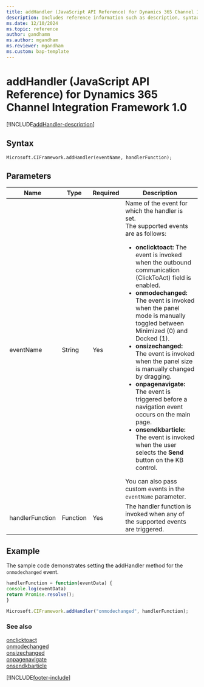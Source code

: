 ```yaml
---
title: addHandler (JavaScript API Reference) for Dynamics 365 Channel Integration Framework 1.0 
description: Includes reference information such as description, syntax, and parameters for the addHandler method in JavaScript API Reference for Dynamics 365 Channel Integration Framework 1.0. 
ms.date: 12/10/2024
ms.topic: reference
author: gandhamm
ms.author: mgandham
ms.reviewer: mgandham
ms.custom: bap-template 
---
```


# addHandler (JavaScript API Reference) for Dynamics 365 Channel Integration Framework 1.0

[!INCLUDE[addHandler-description](Includes/addHandler-description.md)]

## Syntax

`Microsoft.CIFramework.addHandler(eventName, handlerFunction);`

## Parameters

| Name | Type | Required | Description |
|------|------|----------|-------------|
| eventName | String | Yes | Name of the event for which the handler is set. <br>The supported events are as follows:<br><ul><li><b>onclicktoact:</b> The event is invoked when the outbound communication (ClickToAct) field is enabled.</li> <li><b>onmodechanged:</b> The event is invoked when the panel mode is manually toggled between Minimized (0) and Docked (1). </li><li><b>onsizechanged:</b> The event is invoked when the panel size is manually changed by dragging. </li><li><b>onpagenavigate:</b> The event is triggered before a navigation event occurs on the main page. </li><li><b>onsendkbarticle: </b> The event is invoked when the user selects the **Send** button on the KB control.</li></ul> You can also pass custom events in the `eventName` parameter. |
| handlerFunction | Function | Yes | The handler function is invoked when any of the supported events are triggered. |

## Example

The sample code demonstrates setting the addHandler method for the `onmodechanged` event.

```JavaScript
handlerFunction = function(eventData) {
console.log(eventData)
return Promise.resolve();
}

Microsoft.CIFramework.addHandler("onmodechanged", handlerFunction);
```

### See also

[onclicktoact](../../../../v2/develop/reference/events/onclicktoact.md)  
[onmodechanged](../../../../v2/develop/reference/events/onmodechanged.md)  
[onsizechanged](../../../../v2/develop/reference/events/onsizechanged.md)  
[onpagenavigate](../../../../v2/develop/reference/events/onpagenavigate.md)  
[onsendkbarticle](../../../../v2/develop/reference/events/onsendkbarticle.md)  

[!INCLUDE[footer-include](../../../../../includes/footer-banner.md)]
